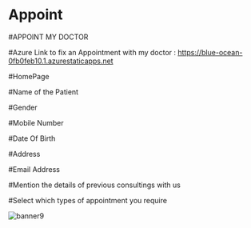 # Appoint
#APPOINT MY DOCTOR

#Azure Link to fix an Appointment with my doctor : https://blue-ocean-0fb0feb10.1.azurestaticapps.net

#HomePage

#Name of the Patient

#Gender

#Mobile Number

#Date Of Birth

#Address

#Email Address

#Mention the details of previous consultings with us

#Select which types of appointment you require

![banner9](https://user-images.githubusercontent.com/112370668/187184377-be3dc083-da92-4743-b26b-86e13f043939.jpg)
